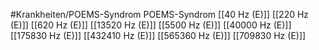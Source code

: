 #Krankheiten/POEMS-Syndrom
POEMS-Syndrom
[[40 Hz (E)]]
[[220 Hz (E)]]
[[620 Hz (E)]]
[[13520 Hz (E)]]
[[5500 Hz (E)]]
[[40000 Hz (E)]]
[[175830 Hz (E)]]
[[432410 Hz (E)]]
[[565360 Hz (E)]]
[[709830 Hz (E)]]